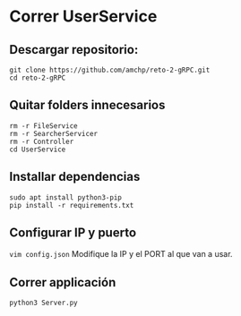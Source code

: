 # Correr UserService
## Descargar repositorio:

```
git clone https://github.com/amchp/reto-2-gRPC.git
cd reto-2-gRPC
```

## Quitar folders innecesarios

```
rm -r FileService
rm -r SearcherServicer
rm -r Controller
cd UserService
```

## Installar dependencias

```
sudo apt install python3-pip
pip install -r requirements.txt
```

## Configurar IP y puerto
`vim config.json`
Modifique la IP y el PORT al que van a usar.

## Correr applicación
`python3 Server.py`
